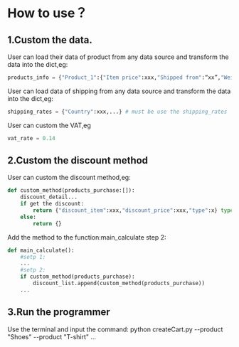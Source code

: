 # How to use？  

## 1.Custom the data.  

User can load their data of product from any data source and transform the data into the dict,eg:  

```python  
products_info = {"Product_1":{"Item price":xxx,"Shipped from":“xx”,"Weight":xx}...} # must be use the products_info  
```

User can load data of shipping from any data source and transform the data into the dict,eg:  

```python  
shipping_rates = {"Country":xxx,...} # must be use the shipping_rates  
```  

User can custom the VAT,eg
```python
vat_rate = 0.14
```
 
## 2.Custom the discount method  

User can custom the discount method,eg:  

```python  
def custom_method(products_purchase:[]):
    discount_detail...  
    if get the discount:  
        return {"discount_item":xxx,"discount_price":xxx,"type":x} type-> 0:discount is product price;1:discount is shipping price  
    else:  
        return {}  
``` 

Add the method to the function:main_calculate step 2:  
```python  
def main_calculate():  
    #setp 1:  
    ...  
    #setp 2:  
    if custom_method(products_purchase):  
        discount_list.append(custom_method(products_purchase))  
    ...  
```
  
## 3.Run the programmer  
Use the terminal and input the command: python createCart.py --product "Shoes" --product "T-shirt" ...
